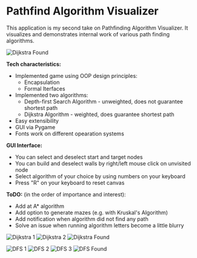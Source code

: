 # Pathfind Algorithm Visualizer
This application is my second take on Pathfinding Algorithm Visualizer. It visualizes and demonstrates internal work of various path finding algorithms.

![Dijkstra Found](https://user-images.githubusercontent.com/7826894/175387101-363a1058-b923-441c-8df1-d1d5a6b2d23f.png)






**Tech characteristics:**
* Implemented game using OOP design principles:
    * Encapsulation
    * Formal Iterfaces
* Implemented two algorithms:
    * Depth-first Search Algorithm - unweighted, does not guarantee shortest path
    * Dijkstra Algorithm - weighted, does guarantee shortest path
* Easy extensibility
* GUI via Pygame
* Fonts work on different opearation systems

**GUI Interface:**
- You can select and deselect start and target nodes
- You can build and deselect walls by right/left mouse click on unvisited node
- Select algorithm of your choice by using numbers on your keyboard
- Press "R" on your keyboard to reset canvas


**ToDO:** (in the order of importance and interest):
* Add at A* algorithm
* Add option to generate mazes (e.g. with Kruskal's Algorithm)
* Add notification when algorithm did not find any path
* Solve an issue when running algorithm letters become a little blurry


![Dijkstra 1](https://user-images.githubusercontent.com/7826894/175387207-e422efc5-bcea-4316-afd7-cf19e58c08c7.png)
![Dijkstra 2](https://user-images.githubusercontent.com/7826894/175387218-d26b184e-79a2-4784-a993-8d25686a662c.png)
![Dijkstra Found](https://user-images.githubusercontent.com/7826894/175387226-9b59ea50-6b77-4392-a1b4-692671187de6.png)

![DFS 1](https://user-images.githubusercontent.com/7826894/175387242-f2d434b4-fc74-4875-b682-cc038bb1d452.png)
![DFS 2](https://user-images.githubusercontent.com/7826894/175387257-ea3d454e-7013-4868-9bdb-b943faaea141.png)
![DFS 3](https://user-images.githubusercontent.com/7826894/175387262-8233124b-904f-4c82-be3d-30c7c6c6e43f.png)
![DFS Found](https://user-images.githubusercontent.com/7826894/175387269-3ea6ebb5-ddc2-4b9d-8b57-1fc893f92c10.png)



